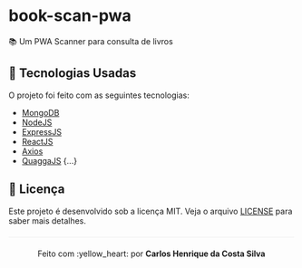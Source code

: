 # book-scan-pwa
:books: Um PWA Scanner para consulta de livros

## :rocket: Tecnologias Usadas

O projeto foi feito com as seguintes tecnologias:

- [MongoDB](https://www.mongodb.com/)
- [NodeJS](https://nodejs.org/en/)
- [ExpressJS](https://expressjs.com/pt-br/)
- [ReactJS](https://reactjs.org/)
- [Axios](https://github.com/axios/axios)
- [QuaggaJS](https://github.com/serratus/quaggaJS)
{...}

## :page_facing_up: Licença 
Este projeto é desenvolvido sob a licença MIT. Veja o arquivo [LICENSE](LICENSE.md) para saber mais detalhes.

<p align="center" style="margin-top: 20px; border-top: 1px solid #eee; padding-top: 20px;">Feito com :yellow_heart: por <strong> Carlos Henrique da Costa Silva </strong> </p>
